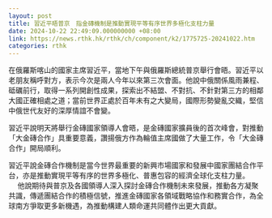```yaml
---
layout: post
title: 習近平晤普京　指金磚機制是推動實現平等有序世界多極化支柱力量
date: 2024-10-22 22:49:09.000000000 +08:00
link: https://news.rthk.hk/rthk/ch/component/k2/1775725-20241022.htm
categories: rthk
---
```


在俄羅斯喀山的國家主席習近平，當地下午與俄羅斯總統普京舉行會晤。習近平以老朋友稱呼對方，表示今次是兩人今年以來第三次會面。他說中俄關係風雨兼程、砥礪前行，取得一系列開創性成果，探索出不結盟、不對抗、不針對第三方的相鄰大國正確相處之道；當前世界正處於百年未有之大變局，國際形勢變亂交織，堅信中俄世代友好的深厚情誼不會變。

習近平說明天將舉行金磚國家領導人會晤，是金磚國家擴員後的首次峰會，對推動「大金磚合作」具重要意義，讚揚俄方作為輪值主席國做了大量工作，令「大金磚合作」開局順利。

習近平說金磚合作機制是當今世界最重要的新興市場國家和發展中國家團結合作平台，亦是推動實現平等有序的世界多極化、普惠包容的經濟全球化支柱力量。
　
他說期待與普京及各國領導人深入探討金磚合作機制未來發展，推動各方凝聚共識，傳遞團結合作的積極信號，推進金磚國家各領域戰略協作和務實合作，為全球南方爭取更多新機遇，為推動構建人類命運共同體作出更大貢獻。

